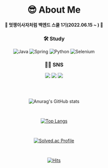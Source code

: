 
<link rel="stylesheet" href="https://cdn.jsdelivr.net/gh/devicons/devicon@v2.15.1/devicon.min.css">
          

<h1 align="center">😎 About Me</h1>

<h4 align="center">🦁 멋쟁이사자처럼 백엔드 스쿨 1기(2022.06.15 ~ ) 🦁</h4>

<h3 align="center">🛠 Study</h3>



<div align="center">
  
![Java](https://img.shields.io/badge/Java-%23ED8B00.svg?style=flat&logo=java&logoColor=white)
![Spring](https://img.shields.io/badge/Spring-%236DB33F.svg?style=flat&logo=spring&logoColor=white)
![Python](https://img.shields.io/badge/Python-3670A0?style=flat&logo=python&logoColor=ffdd54)
![Selenium](https://img.shields.io/badge/Selenium-%43B02A?style=flat&logo=selenium&logoColor=white)
  
</div>

<h3 align="center"> 👨‍💻 SNS</h3>
<div align="center">
<a href="https://www.instagram.com/mingmizz/"><img src="https://img.shields.io/badge/Instagram-%23E4405F.svg?style=flat&logo=Instagram&logoColor=white"/></a> 
<a href="https://velog.io/@devmizz"><img src="https://img.shields.io/badge/velog-%23121011.svg?style=flat&logo=velog&logoColor=white"/></a>
<a href="mailto:garamminchan@gmail.com"><img src="https://img.shields.io/badge/Gmail-D14836?style=flat&logo=gmail&logoColor=white"/></a>           
          
</div>


<div align="center">
          

</div>

<br></br>



<div align="center">
  
![Anurag's GitHub stats](https://github-readme-stats.vercel.app/api?username=devmizz&show_icons=true&theme=dracula)

<br>

[![Top Langs](https://github-readme-stats.vercel.app/api/top-langs/?username=devmizz&count_private=true&layout=compact)](https://github.com/anuraghazra/github-readme-stats)

<br>

[![Solved.ac Profile](http://mazassumnida.wtf/api/v2/generate_badge?boj=devmizz)](https://solved.ac/devmizz/)

<br>

[![Hits](https://hits.seeyoufarm.com/api/count/incr/badge.svg?url=https%3A%2F%2Fgithub.com%2Fbeatoncheeze%2Fhit-counter&count_bg=%235486B4&title_bg=%2326CAB0&icon=&icon_color=%23E7E7E7&title=hits&edge_flat=true)](https://hits.seeyoufarm.com)

</div>

